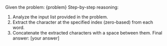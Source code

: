 Given the problem: {problem}
Step-by-step reasoning:
1. Analyze the input list provided in the problem.
2. Extract the character at the specified index (zero-based) from each word.
3. Concatenate the extracted characters with a space between them.
Final answer: [your answer]